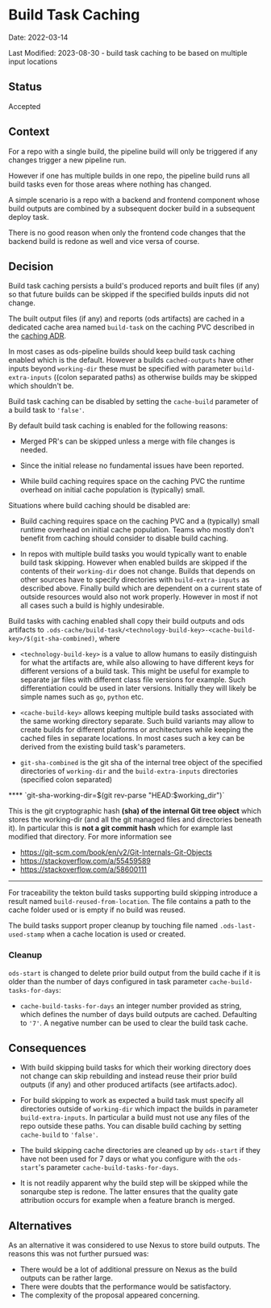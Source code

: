 # Build Task Caching

Date: 2022-03-14

Last Modified: 2023-08-30 - build task caching to be based on multiple input locations  

## Status

Accepted

## Context

For a repo with a single build, the pipeline build will only be triggered if any changes trigger a new pipeline run.

However if one has multiple builds in one repo, the pipeline build runs all build tasks even for those areas where nothing has changed.

A simple scenario is a repo with a backend and frontend component whose build outputs are combined by a subsequent docker build in a subsequent deploy task.

There is no good reason when only the frontend code changes that the backend build is redone as well and vice versa of course.

## Decision

Build task caching persists a build's produced reports and built files (if any) so that future builds can be skipped if the specified builds inputs did not change.

The built output files (if any) and reports (ods artifacts) are cached in a dedicated cache area named `build-task` on the caching PVC described in the [caching ADR](20220225-caching.md).

In most cases as ods-pipeline builds should keep build task caching enabled which is the default. However a builds `cached-outputs` have other inputs beyond `working-dir` these must be specified with parameter `build-extra-inputs` ((colon separated paths) as otherwise builds may be skipped which shouldn't be. 

Build task caching can be disabled by setting the `cache-build` parameter of a build task to `'false'`.

By default build task caching is enabled for the following reasons:

- Merged PR's can be skipped unless a merge with file changes is needed.

- Since the initial release no fundamental issues have been reported.

- While build caching requires space on the caching PVC the runtime overhead on initial cache population is (typically) small.

Situations where build caching should be disabled are:

- Build caching requires space on the caching PVC and a (typically) small runtime overhead on initial cache population. Teams who mostly don't benefit from caching should consider to disable build caching.

- In repos with multiple build tasks you would typically want to enable build task skipping. However when enabled builds are skipped if the contents of their `working-dir` does not change. Builds that depends on other sources have to specify directories with `build-extra-inputs` as described above. Finally build which are dependent on a current state of outside resources would also not work properly. However in most if not all cases such a build is highly undesirable.

Build tasks with caching enabled shall copy their build outputs and ods artifacts to `.ods-cache/build-task/<technology-build-key>-<cache-build-key>/$(git-sha-combined)`, where

- `<technology-build-key>` is a value to allow humans to easily distinguish for what the artifacts are, while also allowing to have different keys for different versions of a build task. This might be useful for example to separate jar files with different class file versions for example. Such differentiation could be used in later versions. Initially they will likely be simple names such as `go`, `python` etc.

- `<cache-build-key>` allows keeping multiple build tasks associated with the same working directory separate. Such build variants may allow to create builds for different platforms or architectures while keeping the cached files in separate locations. In most cases such a key can be derived from the existing build task's parameters.

- `git-sha-combined` is the git sha of the internal tree object of the specified directories of `working-dir` and the `build-extra-inputs` directories (specified colon separated)

<aside class="notice">
****
`git-sha-working-dir=$(git rev-parse "HEAD:$working_dir")`

This is the git cryptographic hash **(sha) of the internal Git tree object** which stores the working-dir (and all the git managed files and directories beneath it).
In particular this is **not a git commit hash** which for example last modified that directory.
For more information see

- https://git-scm.com/book/en/v2/Git-Internals-Git-Objects
- https://stackoverflow.com/a/55459589
- https://stackoverflow.com/a/58600111
****
</aside>

For traceability the tekton build tasks supporting build skipping introduce a result named `build-reused-from-location`. The file contains a path to the cache folder used or is empty if no build was reused.

The build tasks support proper cleanup by touching file named `.ods-last-used-stamp` when a cache location is used or created.

### Cleanup

`ods-start` is changed to delete prior build output from the build cache if it is older than the number of days configured in task parameter `cache-build-tasks-for-days`:

- `cache-build-tasks-for-days` an integer number provided as string, which defines the number of days build outputs are cached.  Defaulting to `'7'`. A negative number can be used to clear the build task cache.

## Consequences

* With build skipping build tasks for which their working directory does not change can skip rebuilding and instead reuse their prior build outputs (if any) and other produced artifacts (see artifacts.adoc).

* For build skipping to work as expected a build task must specify all directories outside of `working-dir` which impact the builds in parameter `build-extra-inputs`. In particular a build must not use any files of the repo outside these paths. You can disable build caching by setting `cache-build` to `'false'`.

* The build skipping cache directories are cleaned up by `ods-start` if they have not been used for 7 days or what you configure with the `ods-start`'s  parameter `cache-build-tasks-for-days`.

* It is not readily apparent why the build step will be skipped while the sonarqube step is redone. The latter ensures that the quality gate attribution occurs for example when a feature branch is merged.

## Alternatives

As an alternative it was considered to use Nexus to store build outputs. The reasons this was not further pursued was:

* There would be a lot of additional pressure on Nexus as the build outputs can be rather large.
* There were doubts that the performance would be satisfactory.
* The complexity of the proposal appeared concerning.
